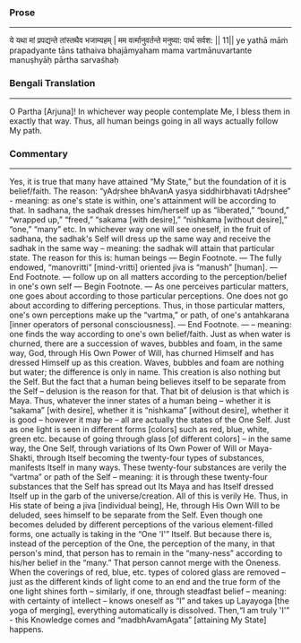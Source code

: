 ### Prose 
 --- 
ये यथा मां प्रपद्यन्ते तांस्तथैव भजाम्यहम् |
मम वर्त्मानुवर्तन्ते मनुष्या: पार्थ सर्वश: || 11||
ye yathā māṁ prapadyante tāns tathaiva bhajāmyaham
mama vartmānuvartante manuṣhyāḥ pārtha sarvaśhaḥ

### Bengali Translation 
 --- 
O Partha [Arjuna]! In whichever way people contemplate Me, I bless them in exactly that way. Thus, all human beings going in all ways actually follow My path.

### Commentary 
 --- 
Yes, it is true that many have attained “My State,” but the foundation of it is belief/faith. The reason: “yAdṛshee bhAvanA yasya siddhirbhavati tAdṛshee” - meaning: as one's state is within, one's attainment will be according to that. In sadhana, the sadhak dresses him/herself up as “liberated,” “bound,” “wrapped up,” “freed,” “sakama [with desire],” “nishkama [without desire],” “one,” “many” etc. In whichever way one will see oneself, in the fruit of sadhana, the sadhak's Self will dress up the same way and receive the sadhak in the same way – meaning: the sadhak will attain that particular state. The reason for this is: human beings — Begin Footnote. — The fully endowed, “manovritti” [mind-vritti] oriented jiva is “manush” [human]. — End Footnote. — follow up on all matters according to the perception/belief in one's own self — Begin Footnote. —  As one perceives particular matters, one goes about according to those particular perceptions. One does not go about according to differing perceptions. Thus, in those particular matters, one's own perceptions make up the “vartma,” or path, of one's antahkarana [inner operators of personal consciousness]. — End Footnote. — – meaning: one finds the way according to one's own belief/faith. Just as when water is churned, there are a succession of waves, bubbles and foam, in the same way, God, through His Own Power of Will, has churned Himself and has dressed Himself up as this creation. Waves, bubbles and foam are nothing but water; the difference is only in name. This creation is also nothing but the Self. But the fact that a human being believes itself to be separate from the Self – delusion is the reason for that. That bit of delusion is that which is Maya. Thus, whatever the inner states of a human being – whether it is “sakama” [with desire], whether it is “nishkama” [without desire], whether it is good – however it may be – all are actually the states of the One Self. Just as one light is seen in different forms [colors] such as red, blue, white, green etc. because of going through glass [of different colors] – in the same way, the One Self, through variations of Its Own Power of Will or Maya-Shakti, through Itself becoming the twenty-four types of substances, manifests Itself in many ways. These twenty-four substances are verily the “vartma” or path of the Self – meaning: it is through these twenty-four substances that the Self has spread out Its Maya and has Itself dressed Itself up in the garb of the universe/creation. All of this is verily He. Thus, in His state of being a jiva [individual being], He, through His Own Will to be deluded, sees himself to be separate from the Self. Even though one becomes deluded by different perceptions of the various element-filled forms, one actually is taking in the “One 'I'” Itself. But because there is, instead of the perception of the One, the perception of the many, in that person's mind, that person has to remain in the “many-ness” according to his/her belief in the “many.” That person cannot merge with the Oneness. When the coverings of red, blue, etc. types of colored glass are removed – just as the different kinds of light come to an end and the true form of the one light shines forth – similarly, if one, through steadfast belief – meaning: with certainty of intellect – knows oneself as “I” and takes up Layayoga [the yoga of merging], everything automatically is dissolved. Then,“I am truly 'I'” - this Knowledge comes and “madbhAvamAgata” [attaining My State] happens.